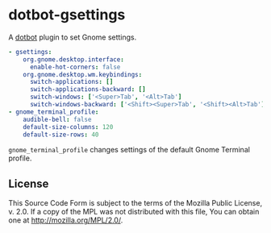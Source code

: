 # dotbot-gsettings

A [dotbot] plugin to set Gnome settings.

```yaml
- gsettings:
    org.gnome.desktop.interface:
      enable-hot-corners: false
    org.gnome.desktop.wm.keybindings:
      switch-applications: []
      switch-applications-backward: []
      switch-windows: ['<Super>Tab', '<Alt>Tab']
      switch-windows-backward: ['<Shift><Super>Tab', '<Shift><Alt>Tab']
- gnome_terminal_profile:
    audible-bell: false
    default-size-columns: 120
    default-size-rows: 40
```

`gnome_terminal_profile` changes settings of the default Gnome Terminal profile.

[dotbot]: https://github.com/anishathalye/dotbot

## License

This Source Code Form is subject to the terms of the Mozilla Public License, v.
2.0. If a copy of the MPL was not distributed with this file, You can obtain one
at http://mozilla.org/MPL/2.0/.
